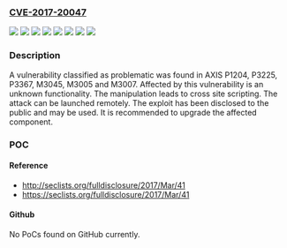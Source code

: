 ### [CVE-2017-20047](https://cve.mitre.org/cgi-bin/cvename.cgi?name=CVE-2017-20047)
![](https://img.shields.io/static/v1?label=Product&message=M3005&color=blue)
![](https://img.shields.io/static/v1?label=Product&message=M3007&color=blue)
![](https://img.shields.io/static/v1?label=Product&message=M3045&color=blue)
![](https://img.shields.io/static/v1?label=Product&message=P1204&color=blue)
![](https://img.shields.io/static/v1?label=Product&message=P3225&color=blue)
![](https://img.shields.io/static/v1?label=Product&message=P3367&color=blue)
![](https://img.shields.io/static/v1?label=Version&message=n%2Fa&color=blue)
![](https://img.shields.io/static/v1?label=Vulnerability&message=CWE-79%20Cross%20Site%20Scripting&color=brighgreen)

### Description

A vulnerability classified as problematic was found in AXIS P1204, P3225, P3367, M3045, M3005 and M3007. Affected by this vulnerability is an unknown functionality. The manipulation leads to cross site scripting. The attack can be launched remotely. The exploit has been disclosed to the public and may be used. It is recommended to upgrade the affected component.

### POC

#### Reference
- http://seclists.org/fulldisclosure/2017/Mar/41
- https://seclists.org/fulldisclosure/2017/Mar/41

#### Github
No PoCs found on GitHub currently.

